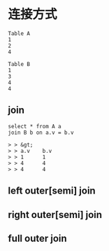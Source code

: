 # 连接方式

```
Table A 
1 
2 
4 

Table B 
1 
3 
4 
4
```

## join

```
select * from A a
join B b on a.v = b.v

> > &gt;
> > a.v    b.v
> > 1      1
> > 4      4
> > 4      4

```

## left outer\[semi\] join

## right outer\[semi\] join

## full outer join

